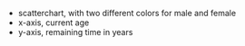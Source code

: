 * scatterchart, with two different colors for male and female
* x-axis, current age
* y-axis, remaining time in years